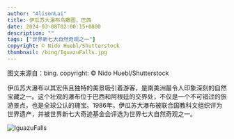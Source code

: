 ```yaml
---
author: "AlisonLai"
title: 伊瓜苏大瀑布鸟瞰图，巴西
date: 2024-03-08T02:00:15+0800
description: ""
tags: ["世界新七大自然奇观之一"]
copyright: © Nido Huebl/Shutterstock
thumbnail: /bing/IguazuFalls.jpg
---
```

图文来源自：bing.  copyright: © Nido Huebl/Shutterstock

伊瓜苏大瀑布以其宏伟且独特的美景吸引着游客，是南美洲最令人印象深刻的自然宝藏之一。这个壮观的瀑布位于巴西和阿根廷的交界处，不仅是一个不可错过的旅游景点，也是全球公认的瑰宝。1986年，伊瓜苏大瀑布被联合国教科文组织评为世界遗产，并被世界新七大奇迹基金会评选为世界七大自然奇观之一。

![IguazuFalls](/bing/IguazuFalls.jpg)